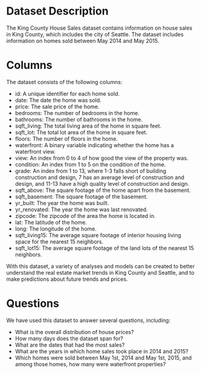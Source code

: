 # Dataset Description

The King County House Sales dataset contains information on house sales in King County, which includes the city of Seattle. The dataset includes information on homes sold between May 2014 and May 2015.

# Columns
The dataset consists of the following columns:

* id: A unique identifier for each home sold.
* date: The date the home was sold.
* price: The sale price of the home.
* bedrooms: The number of bedrooms in the home.
* bathrooms: The number of bathrooms in the home.
* sqft_living: The total living area of the home in square feet.
* sqft_lot: The total lot area of the home in square feet.
* floors: The number of floors in the home.
* waterfront: A binary variable indicating whether the home has a waterfront view.
* view: An index from 0 to 4 of how good the view of the property was.
* condition: An index from 1 to 5 on the condition of the home.
* grade: An index from 1 to 13, where 1-3 falls short of building construction and design, 7 has an average level of construction and design, and 11-13 have a high quality level of construction and design.
* sqft_above: The square footage of the home apart from the basement.
* sqft_basement: The square footage of the basement.
* yr_built: The year the home was built.
* yr_renovated: The year the home was last renovated.
* zipcode: The zipcode of the area the home is located in.
* lat: The latitude of the home.
* long: The longitude of the home.
* sqft_living15: The average square footage of interior housing living space for the nearest 15 neighbors.
* sqft_lot15: The average square footage of the land lots of the nearest 15 neighbors.

With this dataset, a variety of analyses and models can be created to better understand the real estate market trends in King County and Seattle, and to make predictions about future trends and prices.

# Questions

We have used this dataset to answer several questions, including:

* What is the overall distribution of house prices?
* How many days does the dataset span for?
* What are the dates that had the most sales?
* What are the years in which home sales took place in 2014 and 2015?
* Which homes were sold between May 1st, 2014 and May 1st, 2015, and among those homes, how many were waterfront properties?

